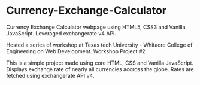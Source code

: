 # Currency-Exchange-Calculator
Currency Exchange Calculator webpage using HTML5, CSS3 and Vanilla JavaScript. Leveraged exchangerate v4 API.

Hosted a series of workshop at Texas tech University - Whitacre College of Engineering on Web Development. Workshop Project #2

This is a simple project made using core HTML, CSS and Vanilla JavaScript. Displays exchange rate of nearly all currencies accross the globe. Rates are fetched using exchangerate API v4.
